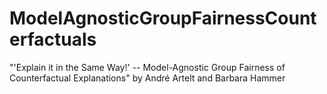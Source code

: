 # ModelAgnosticGroupFairnessCounterfactuals
"'Explain it in the Same Way!' -- Model-Agnostic Group Fairness of Counterfactual Explanations" by André Artelt and Barbara Hammer
